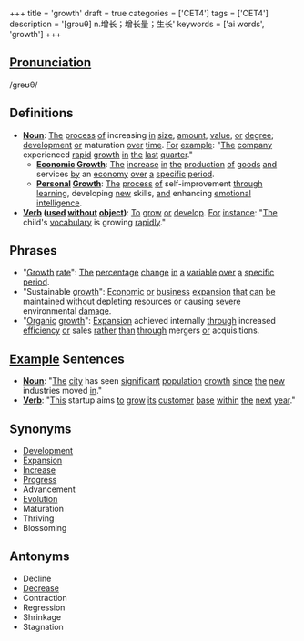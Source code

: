 +++
title = 'growth'
draft = true
categories = ['CET4']
tags = ['CET4']
description = '[grəuθ] n.增长；增长量；生长'
keywords = ['ai words', 'growth']
+++

## [Pronunciation](/post/pronunciation/)
/ɡrəʊθ/

## Definitions
- **[Noun](/post/noun/)**: [The](/post/the/) [process](/post/process/) [of](/post/of/) increasing [in](/post/in/) [size](/post/size/), [amount](/post/amount/), [value](/post/value/), [or](/post/or/) [degree](/post/degree/); [development](/post/development/) [or](/post/or/) maturation [over](/post/over/) [time](/post/time/). [For](/post/for/) [example](/post/example/): "[The](/post/the/) [company](/post/company/) experienced [rapid](/post/rapid/) [growth](/post/growth/) [in](/post/in/) [the](/post/the/) [last](/post/last/) [quarter](/post/quarter/)."
  - **[Economic](/post/economic/) [Growth](/post/growth/)**: [The](/post/the/) [increase](/post/increase/) [in](/post/in/) [the](/post/the/) [production](/post/production/) [of](/post/of/) [goods](/post/goods/) [and](/post/and/) services [by](/post/by/) an [economy](/post/economy/) [over](/post/over/) [a](/post/a/) [specific](/post/specific/) [period](/post/period/).
  - **[Personal](/post/personal/) [Growth](/post/growth/)**: [The](/post/the/) [process](/post/process/) [of](/post/of/) self-improvement [through](/post/through/) [learning](/post/learning/), developing [new](/post/new/) skills, [and](/post/and/) enhancing [emotional](/post/emotional/) [intelligence](/post/intelligence/).
- **[Verb](/post/verb/) ([used](/post/used/) [without](/post/without/) [object](/post/object/))**: [To](/post/to/) [grow](/post/grow/) [or](/post/or/) [develop](/post/develop/). [For](/post/for/) [instance](/post/instance/): "[The](/post/the/) child's [vocabulary](/post/vocabulary/) is growing [rapidly](/post/rapidly/)."

## Phrases
- "[Growth](/post/growth/) [rate](/post/rate/)": [The](/post/the/) [percentage](/post/percentage/) [change](/post/change/) [in](/post/in/) [a](/post/a/) [variable](/post/variable/) [over](/post/over/) [a](/post/a/) [specific](/post/specific/) [period](/post/period/).
- "Sustainable [growth](/post/growth/)": [Economic](/post/economic/) [or](/post/or/) [business](/post/business/) [expansion](/post/expansion/) [that](/post/that/) [can](/post/can/) [be](/post/be/) maintained [without](/post/without/) depleting resources [or](/post/or/) causing [severe](/post/severe/) environmental [damage](/post/damage/).
- "[Organic](/post/organic/) [growth](/post/growth/)": [Expansion](/post/expansion/) achieved internally [through](/post/through/) increased [efficiency](/post/efficiency/) [or](/post/or/) sales [rather](/post/rather/) [than](/post/than/) [through](/post/through/) mergers [or](/post/or/) acquisitions.

## [Example](/post/example/) Sentences
- **[Noun](/post/noun/)**: "[The](/post/the/) [city](/post/city/) has seen [significant](/post/significant/) [population](/post/population/) [growth](/post/growth/) [since](/post/since/) [the](/post/the/) [new](/post/new/) industries moved [in](/post/in/)."
- **[Verb](/post/verb/)**: "[This](/post/this/) startup aims [to](/post/to/) [grow](/post/grow/) [its](/post/its/) [customer](/post/customer/) [base](/post/base/) [within](/post/within/) [the](/post/the/) [next](/post/next/) [year](/post/year/)."

## Synonyms
- [Development](/post/development/)
- [Expansion](/post/expansion/)
- [Increase](/post/increase/)
- [Progress](/post/progress/)
- Advancement
- [Evolution](/post/evolution/)
- Maturation
- Thriving
- Blossoming

## Antonyms
- Decline
- [Decrease](/post/decrease/)
- Contraction
- Regression
- Shrinkage
- Stagnation

